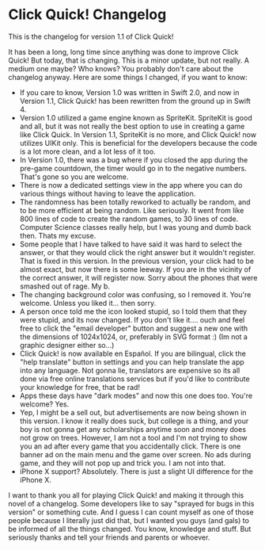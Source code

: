 # Click Quick! Changelog
This is the changelog for version 1.1 of Click Quick!

It has been a long, long time since anything was done to improve Click Quick! But today, that is changing. This is a minor update, but not really. A medium one maybe? Who knows? You probably don't care about the changelog anyway. Here are some things I changed, if you want to know:

- If you care to know, Version 1.0 was written in Swift 2.0, and now in Version 1.1, Click Quick! has been rewritten from the ground up in Swift 4.
- Version 1.0 utilized a game engine known as SpriteKit. SpriteKit is good and all, but it was not really the best option to use in creating a game like Click Quick. In Version 1.1, SpriteKit is no more, and Click Quick! now utilizes UIKit only. This is beneficial for the developers because the code is a lot more clean, and a lot less of it too.
- In Version 1.0, there was a bug where if you closed the app during the pre-game countdown, the timer would go in to the negative numbers. That's gone so you are welcome.
- There is now a dedicated settings view in the app where you can do various things without having to leave the application.
- The randomness has been totally reworked to actually be random, and to be more efficient at being random. Like seriously. It went from like 800 lines of code to create the random games, to 30 lines of code. Computer Science classes really help, but I was young and dumb back then. Thats my excuse.
- Some people that I have talked to have said it was hard to select the answer, or that they would click the right answer but it wouldn't register. That is fixed in this version. In the previous version, your click had to be almost exact, but now there is some leeway. If you are in the vicinity of the correct answer, it will register now. Sorry about the phones that were smashed out of rage. My b.
- The changing background color was confusing, so I removed it. You're welcome. Unless you liked it... then sorry. 
- A person once told me the icon looked stupid, so I told them that they were stupid, and its now changed. If you don't like it.... ouch and feel free to click the "email developer" button and suggest a new one with the dimensions of 1024x1024, or, preferably in SVG format :) (Im not a graphic designer either so...)
- Click Quick! is now available en Español. If you are bilingual, click the "help translate" button in settings and you can help translate the app into any language. Not gonna lie, translators are expensive so its all done via free online translations services but if you'd like to contribute your knowledge for free, that be rad!
- Apps these days have "dark modes" and now this one does too. You're welcome? Yes.
- Yep, I might be a sell out, but advertisements are now being shown in this version. I know it really does suck, but college is a thing, and your boy is not gonna get any scholarships anytime soon and money does not grow on trees. However, I am not a tool and I'm not trying to show you an ad after every game that you accidentally click. There is one banner ad on the main menu and the game over screen. No ads during game, and they will not pop up and trick you. I am not into that.
- iPhone X support? Absolutely. There is just a slight UI difference for the iPhone X.

I want to thank you all for playing Click Quick! and making it through this novel of a changelog. Some developers like to say "sprayed for bugs in this version" or something cute. And I guess I can count myself as one of those people because I literally just did that, but I wanted you guys (and gals) to be informed of all the things changed. You know, knowledge and stuff. But seriously thanks and tell your friends and parents or whoever.
